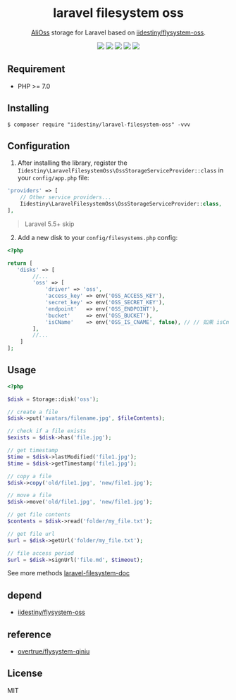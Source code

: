 <h1 align="center">laravel filesystem oss</h1>

<p align="center">
<a href="https://www.aliyun.com/product/oss">AliOss</a> storage for Laravel based on <a href="https://github.com/iiDestiny/flysystem-oss">iidestiny/flysystem-oss</a>.
</p>

<p align="center">
<a href="https://github.com/iiDestiny/laravel-filesystem-oss"><img src="https://poser.pugx.org/iidestiny/laravel-filesystem-oss/v/stable"></a>
<a href="https://github.com/iiDestiny/laravel-filesystem-oss"><img src="https://poser.pugx.org/iidestiny/laravel-filesystem-oss/downloads"></a>
<a href="https://github.com/iiDestiny/laravel-filesystem-oss"><img src="https://poser.pugx.org/iidestiny/laravel-filesystem-oss/v/unstable"></a>
<a href="https://github.com/iiDestiny/laravel-filesystem-oss"><img src="https://badges.frapsoft.com/os/v1/open-source.svg?v=103"></a>
<a href="https://github.com/iiDestiny/laravel-filesystem-oss"><img src="https://poser.pugx.org/iidestiny/laravel-filesystem-oss/license"></a>
</p>


## Requirement

- PHP >= 7.0

## Installing

```shell
$ composer require "iidestiny/laravel-filesystem-oss" -vvv
```

## Configuration

1. After installing the library, register the `Iidestiny\LaravelFilesystemOss\OssStorageServiceProvider::class` in your `config/app.php` file:

  ```php
  'providers' => [
      // Other service providers...
      Iidestiny\LaravelFilesystemOss\OssStorageServiceProvider::class,
  ],
  ```
  
  > Laravel 5.5+ skip

2. Add a new disk to your `config/filesystems.php` config:
 ```php
 <?php

 return [
    'disks' => [
         //...
         'oss' => [
             'driver' => 'oss',
             'access_key' => env('OSS_ACCESS_KEY'),
             'secret_key' => env('OSS_SECRET_KEY'),
             'endpoint'   => env('OSS_ENDPOINT'),
             'bucket'     => env('OSS_BUCKET'),
             'isCName'    => env('OSS_IS_CNAME', false), // // 如果 isCname 为 false，endpoint 应配置 oss 提供的域名如：`oss-cn-beijing.aliyuncs.com`，否则为自定义域名，，cname 或 cdn 请自行到阿里 oss 后台配置并绑定 bucket
         ],
         //...
     ]
 ];
 ```

## Usage

```php
<?php

$disk = Storage::disk('oss');

// create a file
$disk->put('avatars/filename.jpg', $fileContents);

// check if a file exists
$exists = $disk->has('file.jpg');

// get timestamp
$time = $disk->lastModified('file1.jpg');
$time = $disk->getTimestamp('file1.jpg');

// copy a file
$disk->copy('old/file1.jpg', 'new/file1.jpg');

// move a file
$disk->move('old/file1.jpg', 'new/file1.jpg');

// get file contents
$contents = $disk->read('folder/my_file.txt');

// get file url
$url = $disk->getUrl('folder/my_file.txt');

// file access period
$url = $disk->signUrl('file.md', $timeout);
```

See more methods [laravel-filesystem-doc](https://laravel.com/docs/5.5/filesystem)

## depend

- [iidestiny/flysystem-oss](https://github.com/iiDestiny/flysystem-oss)

## reference

- [overtrue/flysystem-qiniu](https://github.com/overtrue/flysystem-qiniu)

## License

MIT